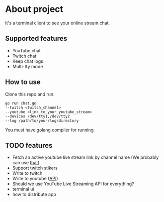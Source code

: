 # About project
It's a terminal client to see your online stream chat. 

## Supported features
- YouTube chat
- Twitch chat 
- Keep chat logs
- Multi-tty mode

## How to use
Clone this repo and run:
```
go run chat.go 
--twitch <twitch_channel> 
--youtube <link_to_your_youtube_stream> 
--devices /dev/tty1,/dev/tty2 
--log /path/to/your/log/directory
```

You must have golang compiler for running

## TODO features
- Fetch an active youtube live stream link by channel name (We probably can use [that](https://developers.google.com/youtube/v3/live/docs/liveBroadcasts))
- Support twitch stikers
- Write to twitch 
- Write to youtube ([API](https://developers.google.com/youtube/v3/live/docs/liveChatMessages/insert)) 
- Should we use YouTube Live Streaming API for everything?
- terminal ui
- how to distribute app

